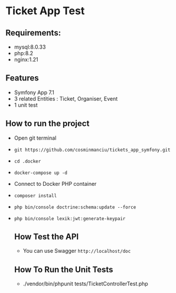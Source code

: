 # Ticket App Test

## Requirements:
- mysql:8.0.33
- php:8.2
- nginx:1.21

## Features
- Symfony App 7.1
- 3 related Entities : Ticket, Organiser, Event
- 1 unit test
## How to run the project

- Open git terminal
- `git https://github.com/cosminmanciu/tickets_app_symfony.git`
- `cd .docker`
- `docker-compose up -d`
- Connect to Docker PHP container
- `composer install`
- `php bin/console doctrine:schema:update --force`
- `php bin/console lexik:jwt:generate-keypair`

  ## How Test the API
  - You can use Swagger `http://localhost/doc`
    
  ## How To Run the Unit Tests
  - ./vendor/bin/phpunit tests/TicketControllerTest.php
